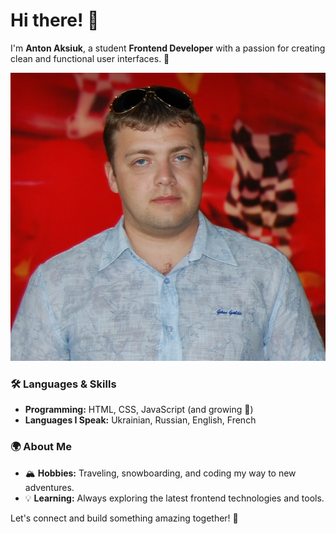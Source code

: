 # Hi there! 👋

I'm **Anton Aksiuk**, a student **Frontend Developer** with a passion for creating clean and functional user interfaces. 🌟

![Anton Aksiuk](./img/photo.JPG)

### 🛠️ Languages & Skills

- **Programming:** HTML, CSS, JavaScript (and growing 🚀)
- **Languages I Speak:** Ukrainian, Russian, English, French

### 🌍 About Me

- 🏔️ **Hobbies:** Traveling, snowboarding, and coding my way to new adventures.
- 💡 **Learning:** Always exploring the latest frontend technologies and tools.

Let's connect and build something amazing together! 🤝
